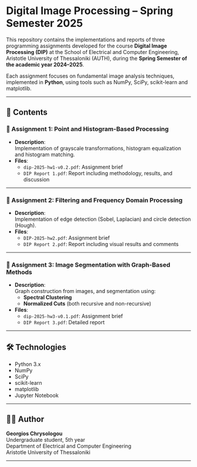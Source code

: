 
# Digital Image Processing – Spring Semester 2025

This repository contains the implementations and reports of three programming assignments developed for the course **Digital Image Processing (DIP)** at the School of Electrical and Computer Engineering, Aristotle University of Thessaloniki (AUTH), during the **Spring Semester of the academic year 2024–2025**.

Each assignment focuses on fundamental image analysis techniques, implemented in **Python**, using tools such as NumPy, SciPy, scikit-learn and matplotlib.

---

## 📁 Contents

### 📝 Assignment 1: Point and Histogram-Based Processing

- **Description**:  
  Implementation of grayscale transformations, histogram equalization and histogram matching.
- **Files**:  
  - `dip-2025-hw1-v0.2.pdf`: Assignment brief  
  - `DIP Report 1.pdf`: Report including methodology, results, and discussion  

---

### 📝 Assignment 2: Filtering and Frequency Domain Processing

- **Description**:  
  Implementation of edge detection (Sobel, Laplacian) and circle detection (Hough).
- **Files**:  
  - `DIP-2025-hw2.pdf`: Assignment brief  
  - `DIP Report 2.pdf`: Report including visual results and comments  
---

### 📝 Assignment 3: Image Segmentation with Graph-Based Methods

- **Description**:  
  Graph construction from images, and segmentation using:
  - **Spectral Clustering**
  - **Normalized Cuts** (both recursive and non-recursive)
- **Files**:  
  - `dip-2025-hw3-v0.1.pdf`: Assignment brief  
  - `DIP Report 3.pdf`: Detailed report  
---

## 🛠 Technologies

- Python 3.x
- NumPy
- SciPy
- scikit-learn
- matplotlib
- Jupyter Notebook

---

## 👨‍🎓 Author

**Georgios Chrysologou**  
Undergraduate student, 5th year  
Department of Electrical and Computer Engineering  
Aristotle University of Thessaloniki

---
